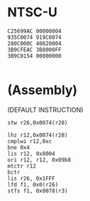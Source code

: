 # NTSC-U
```
C25699AC 00000004
935C0074 919C0074
280C000C 40820004
3B9CFEAC 3B8000FF
3B9C0154 00000000


```

# (Assembly)
(DEFAULT INSTRUCTION)
```
stw r26,0x0074(r28) 
```
```
lhz r12,0x0074(r28)
cmplwi r12,0xc
bne 0x4
lis r12, 0x8004
ori r12, r12, 0x09b8
mtctr r12
bctr 
lis r26, 0x1FFF
lfd f1, 0x0(r26)
stfs f1, 0x0078(r3)
```

